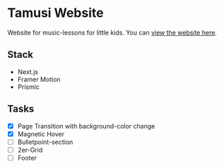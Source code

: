 # Tamusi Website
Website for music-lessons for little kids.
You can [view the website here](http://localhost:3000).

## Stack
- Next.js
- Framer Motion
- Prismic

## Tasks
- [x] Page Transition with background-color change
- [x] Magnetic Hover
- [ ] Bulletpoint-section
- [ ] 2er-Grid
- [ ] Footer